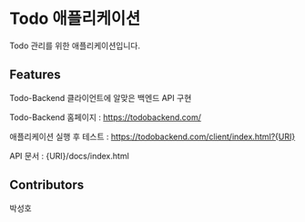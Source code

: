 # Todo 애플리케이션
Todo 관리를 위한 애플리케이션입니다.

## Features
Todo-Backend 클라이언트에 알맞은 백엔드 API 구현

Todo-Backend 홈페이지 : https://todobackend.com/

애플리케이션 실행 후 테스트 : https://todobackend.com/client/index.html?{URI}

API 문서 : {URI}/docs/index.html

## Contributors
박성호